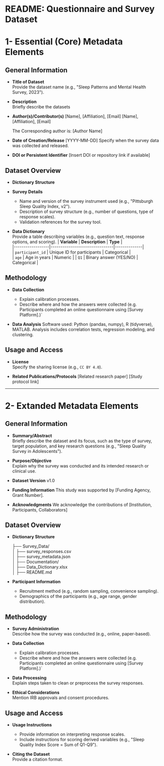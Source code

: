# README: Questionnaire and Survey Dataset

# 1- Essential (Core) Metadata Elements 

## General Information

- **Title of Dataset**  
  Provide the dataset name (e.g., "Sleep Patterns and Mental Health Survey, 2023").

- **Description**  
  Briefly describe the datasets

- **Author(s)/Contributor(s)**
  [Name], [Affiliation], [Email]
  [Name], [Affiliation], [Email]

  The Corresponding author is: [Author Name]

- **Date of Creation/Release**  [YYYY-MM-DD]
  Specify when the survey data was collected and released.

- **DOI or Persistent Identifier** [Insert DOI or repository link if available]

## Dataset Overview

- **Dictionary Structure**

- **Survey Details**  
  - Name and version of the survey instrument used (e.g., "Pittsburgh Sleep Quality Index, v2").
  - Description of survey structure (e.g., number of questions, type of response scales).
  - Validation references for the survey tool.

- **Data Dictionary**  
  Provide a table describing variables (e.g., question text, response options, and scoring).
| **Variable**     | **Description**                | **Type**     |  
|------------------|--------------------------------|--------------|  
| `participant_id` | Unique ID for participants     | Categorical  |  
| `age`            | Age in years                   | Numeric      |
| `Q1`             | Binary answer (YES/NO)         | Categorical  |


## Methodology

- **Data Collection**  
  - Explain calibration processes.
  - Describe where and how the answers were collected (e.g. Participants completed an online questionnaire using [Survey Platform].)`

- **Data Analysis**
  Software used: Python (pandas, numpy), R (tidyverse), MATLAB.
  Analysis includes correlation tests, regression modeling, and clustering.
 
## Usage and Access

- **License**  
  Specify the sharing license (e.g., `CC BY 4.0`).

- **Related Publications/Protocols**
  [Related research paper]
  [Study protocol link]


---

# 2- Extanded Metadata Elements 

## General Information

- **Summary/Abstract**  
  Briefly describe the dataset and its focus, such as the type of survey, target population, and key research questions (e.g., "Sleep Quality Survey in Adolescents").

- **Purpose/Objective**  
  Explain why the survey was conducted and its intended research or clinical use.
  
- **Dataset Version** v1.0

- **Funding Information** This study was supported by [Funding Agency, Grant Number].

- **Acknowledgments**
  We acknowledge the contributions of [Institution, Participants, Collaborators]

## Dataset Overview

- **Dictionary Structure**

  ├── Survey_Data/          
  │   ├── survey_responses.csv          
  │   ├── survey_metadata.json         
  │
  ├── Documentation/       
  │   ├── Data_Dictionary.xlsx      
  │   ├── README.md 

- **Participant Information**  
  - Recruitment method (e.g., random sampling, convenience sampling).  
  - Demographics of the participants (e.g., age range, gender distribution).

## Methodology

- **Survey Administration**  
  Describe how the survey was conducted (e.g., online, paper-based).

- **Data Collection**  
  - Explain calibration processes.
  - Describe where and how the answers were collected (e.g. Participants completed an online questionnaire using [Survey Platform].)`

- **Data Processing**  
  Explain steps taken to clean or preprocess the survey responses.

- **Ethical Considerations**  
  Mention IRB approvals and consent procedures.
  
## Usage and Access

- **Usage Instructions**  
  - Provide information on interpreting response scales.  
  - Include instructions for scoring derived variables (e.g., "Sleep Quality Index Score = Sum of Q1-Q9").

- **Citing the Dataset**  
  Provide a citation format.
